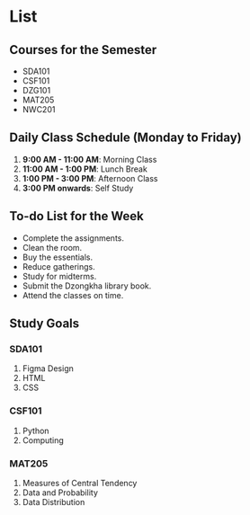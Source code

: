 # List

## Courses for the Semester

- SDA101
- CSF101
- DZG101
- MAT205
- NWC201

## Daily Class Schedule (Monday to Friday)

1. **9:00 AM - 11:00 AM**: Morning Class
2. **11:00 AM - 1:00 PM**: Lunch Break
3. **1:00 PM - 3:00 PM**: Afternoon Class
4. **3:00 PM onwards**: Self Study

## To-do List for the Week

- Complete the assignments.
- Clean the room.
- Buy the essentials.
- Reduce gatherings.
- Study for midterms.
- Submit the Dzongkha library book.
- Attend the classes on time.

## Study Goals

### SDA101

1. Figma Design
2. HTML
3. CSS

### CSF101

1. Python
2. Computing

### MAT205

1. Measures of Central Tendency
2. Data and Probability
3. Data Distribution